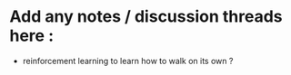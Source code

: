 # Add any notes / discussion threads here :

- reinforcement learning to learn how to walk on its own ?
